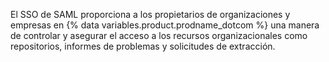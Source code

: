 El SSO de SAML proporciona a los propietarios de organizaciones y empresas en {% data variables.product.prodname_dotcom %} una manera de controlar y asegurar el acceso a los recursos organizacionales como repositorios, informes de problemas y solicitudes de extracción.
